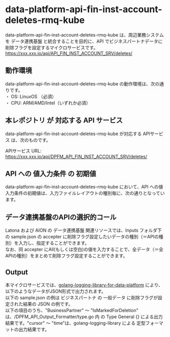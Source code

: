 # data-platform-api-fin-inst-account-deletes-rmq-kube

data-platform-api-fin-inst-account-deletes-rmq-kube は、周辺業務システム　を データ連携基盤 と統合することを目的に、API でビジネスパートナデータに削除フラグを設定するマイクロサービスです。  
https://xxx.xxx.io/api/API_FIN_INST_ACCOUNT_SRV/deletes/

## 動作環境
data-platform-api-fin-inst-account-deletes-rmq-kube の動作環境は、次の通りです。  
・ OS: LinuxOS （必須）  
・ CPU: ARM/AMD/Intel（いずれか必須）  

## 本レポジトリ が 対応する API サービス
data-platform-api-fin-inst-account-deletes-rmq-kube が対応する APIサービス は、次のものです。

APIサービス URL: https://xxx.xxx.io/api/DPFM_API_FIN_INST_ACCOUNT_SRV/deletes/

## API への 値入力条件 の 初期値
data-platform-api-fin-inst-account-deletes-rmq-kube において、API への値入力条件の初期値は、入力ファイルレイアウトの種別毎に、次の通りとなっています。  

## データ連携基盤のAPIの選択的コール

Latona および AION の データ連携基盤 関連リソースでは、Inputs フォルダ下の sample.json の accepter に削除フラグ設定したいデータの種別（＝APIの種別）を入力し、指定することができます。  
なお、同 accepter にAll(もしくは空白)の値を入力することで、全データ（＝全APIの種別）をまとめて削除フラグ設定することができます。  

## Output  
本マイクロサービスでは、[golang-logging-library-for-data-platform](https://github.com/latonaio/golang-logging-library-for-data-platform) により、以下のようなデータがJSON形式で出力されます。  
以下の sample.json の例は ビジネスパートナ の 一般データ に削除フラグが設定された結果の JSON の例です。  
以下の項目のうち、"BusinessPartner" ～ "IsMarkedForDeletion" は、/DPFM_API_Output_Formatter/type.go 内 の Type General {} による出力結果です。"cursor" ～ "time"は、golang-logging-library による 定型フォーマットの出力結果です。  

```
```
